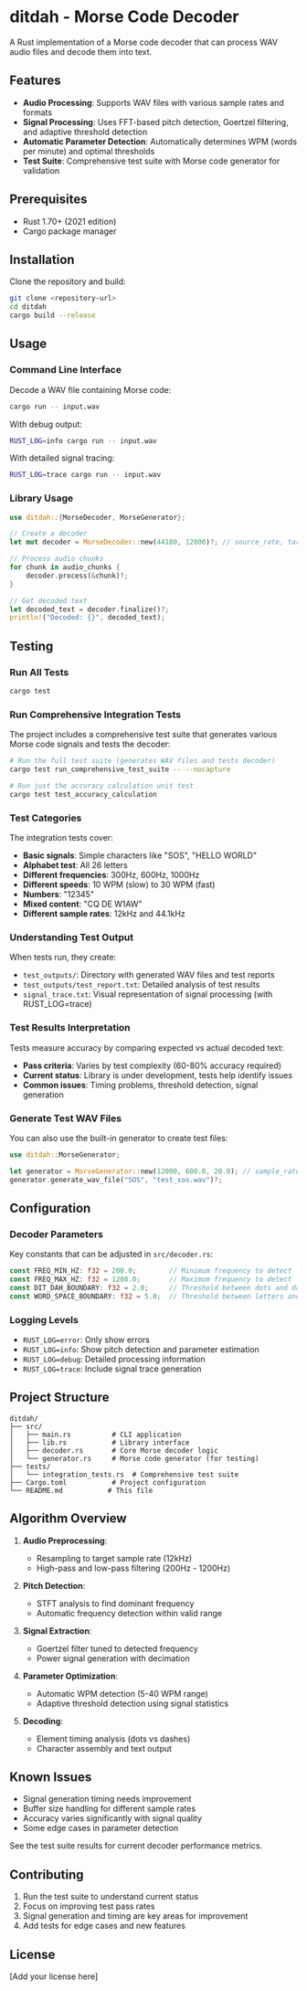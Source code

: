 # ditdah - Morse Code Decoder

A Rust implementation of a Morse code decoder that can process WAV audio files and decode them into text.

## Features

- **Audio Processing**: Supports WAV files with various sample rates and formats
- **Signal Processing**: Uses FFT-based pitch detection, Goertzel filtering, and adaptive threshold detection
- **Automatic Parameter Detection**: Automatically determines WPM (words per minute) and optimal thresholds
- **Test Suite**: Comprehensive test suite with Morse code generator for validation

## Prerequisites

- Rust 1.70+ (2021 edition)
- Cargo package manager

## Installation

Clone the repository and build:

```bash
git clone <repository-url>
cd ditdah
cargo build --release
```

## Usage

### Command Line Interface

Decode a WAV file containing Morse code:

```bash
cargo run -- input.wav
```

With debug output:
```bash
RUST_LOG=info cargo run -- input.wav
```

With detailed signal tracing:
```bash
RUST_LOG=trace cargo run -- input.wav
```

### Library Usage

```rust
use ditdah::{MorseDecoder, MorseGenerator};

// Create a decoder
let mut decoder = MorseDecoder::new(44100, 12000)?; // source_rate, target_rate

// Process audio chunks
for chunk in audio_chunks {
    decoder.process(&chunk)?;
}

// Get decoded text
let decoded_text = decoder.finalize()?;
println!("Decoded: {}", decoded_text);
```

## Testing

### Run All Tests

```bash
cargo test
```

### Run Comprehensive Integration Tests

The project includes a comprehensive test suite that generates various Morse code signals and tests the decoder:

```bash
# Run the full test suite (generates WAV files and tests decoder)
cargo test run_comprehensive_test_suite -- --nocapture

# Run just the accuracy calculation unit test
cargo test test_accuracy_calculation
```

### Test Categories

The integration tests cover:

- **Basic signals**: Simple characters like "SOS", "HELLO WORLD"
- **Alphabet test**: All 26 letters  
- **Different frequencies**: 300Hz, 600Hz, 1000Hz
- **Different speeds**: 10 WPM (slow) to 30 WPM (fast)
- **Numbers**: "12345"
- **Mixed content**: "CQ DE W1AW" 
- **Different sample rates**: 12kHz and 44.1kHz

### Understanding Test Output

When tests run, they create:
- `test_outputs/`: Directory with generated WAV files and test reports
- `test_outputs/test_report.txt`: Detailed analysis of test results
- `signal_trace.txt`: Visual representation of signal processing (with RUST_LOG=trace)

### Test Results Interpretation

Tests measure accuracy by comparing expected vs actual decoded text:
- **Pass criteria**: Varies by test complexity (60-80% accuracy required)
- **Current status**: Library is under development, tests help identify issues
- **Common issues**: Timing problems, threshold detection, signal generation

### Generate Test WAV Files

You can also use the built-in generator to create test files:

```rust
use ditdah::MorseGenerator;

let generator = MorseGenerator::new(12000, 600.0, 20.0); // sample_rate, freq, wpm
generator.generate_wav_file("SOS", "test_sos.wav")?;
```

## Configuration

### Decoder Parameters

Key constants that can be adjusted in `src/decoder.rs`:

```rust
const FREQ_MIN_HZ: f32 = 200.0;        // Minimum frequency to detect
const FREQ_MAX_HZ: f32 = 1200.0;       // Maximum frequency to detect  
const DIT_DAH_BOUNDARY: f32 = 2.0;     // Threshold between dots and dashes
const WORD_SPACE_BOUNDARY: f32 = 5.0;  // Threshold between letters and words
```

### Logging Levels

- `RUST_LOG=error`: Only show errors
- `RUST_LOG=info`: Show pitch detection and parameter estimation  
- `RUST_LOG=debug`: Detailed processing information
- `RUST_LOG=trace`: Include signal trace generation

## Project Structure

```
ditdah/
├── src/
│   ├── main.rs          # CLI application
│   ├── lib.rs           # Library interface  
│   ├── decoder.rs       # Core Morse decoder logic
│   └── generator.rs     # Morse code generator (for testing)
├── tests/
│   └── integration_tests.rs  # Comprehensive test suite
├── Cargo.toml           # Project configuration
└── README.md           # This file
```

## Algorithm Overview

1. **Audio Preprocessing**: 
   - Resampling to target sample rate (12kHz)
   - High-pass and low-pass filtering (200Hz - 1200Hz)

2. **Pitch Detection**:
   - STFT analysis to find dominant frequency
   - Automatic frequency detection within valid range

3. **Signal Extraction**:
   - Goertzel filter tuned to detected frequency
   - Power signal generation with decimation

4. **Parameter Optimization**:
   - Automatic WPM detection (5-40 WPM range)
   - Adaptive threshold detection using signal statistics

5. **Decoding**:
   - Element timing analysis (dots vs dashes)
   - Character assembly and text output

## Known Issues

- Signal generation timing needs improvement
- Buffer size handling for different sample rates
- Accuracy varies significantly with signal quality
- Some edge cases in parameter detection

See the test suite results for current decoder performance metrics.

## Contributing

1. Run the test suite to understand current status
2. Focus on improving test pass rates
3. Signal generation and timing are key areas for improvement
4. Add tests for edge cases and new features

## License

[Add your license here]